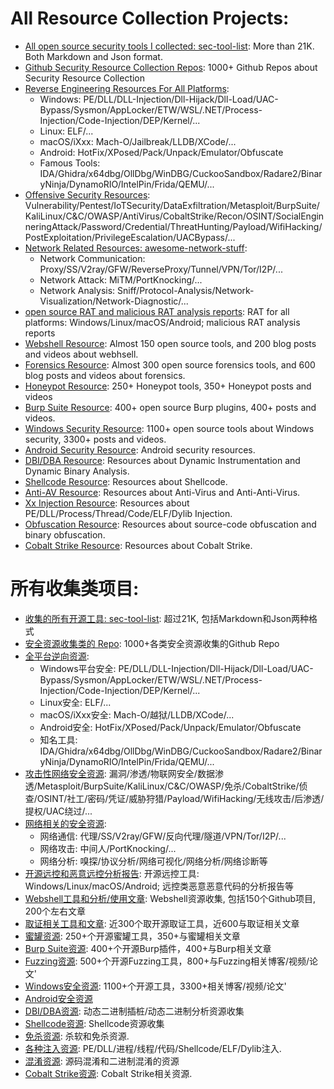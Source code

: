 # All Resource Collection Projects:
- [All open source security tools I collected: sec-tool-list](https://github.com/alphaSeclab/sec-tool-list/blob/master/Readme_en.md): More than 21K. Both Markdown and Json format.
- [Github Security Resource Collection Repos](https://github.com/alphaSeclab/awesome-security-collection/blob/master/Readme_en.md): 1000+ Github Repos about Security Resource Collection
- [Reverse Engineering Resources For All Platforms](https://github.com/alphaSeclab/awesome-reverse-engineering/blob/master/Readme_en.md): 
    - Windows: PE/DLL/DLL-Injection/Dll-Hijack/Dll-Load/UAC-Bypass/Sysmon/AppLocker/ETW/WSL/.NET/Process-Injection/Code-Injection/DEP/Kernel/...
    - Linux: ELF/...
    - macOS/iXxx: Mach-O/Jailbreak/LLDB/XCode/...
    - Android: HotFix/XPosed/Pack/Unpack/Emulator/Obfuscate
    - Famous Tools: IDA/Ghidra/x64dbg/OllDbg/WinDBG/CuckooSandbox/Radare2/BinaryNinja/DynamoRIO/IntelPin/Frida/QEMU/...
- [Offensive Security Resources](https://github.com/alphaSeclab/awesome-cyber-security/blob/master/Readme_en.md): Vulnerability/Pentest/IoTSecurity/DataExfiltration/Metasploit/BurpSuite/KaliLinux/C&C/OWASP/AntiVirus/CobaltStrike/Recon/OSINT/SocialEnginneringAttack/Password/Credential/ThreatHunting/Payload/WifiHacking/PostExploitation/PrivilegeEscalation/UACBypass/...
- [Network Related Resources: awesome-network-stuff](https://github.com/alphaSeclab/awesome-network-stuff/blob/master/Readme_en.md):
    - Network Communication: Proxy/SS/V2ray/GFW/ReverseProxy/Tunnel/VPN/Tor/I2P/...
    - Network Attack: MiTM/PortKnocking/...
    - Network Analysis: Sniff/Protocol-Analysis/Network-Visualization/Network-Diagnostic/...
- [open source RAT and malicious RAT analysis reports](https://github.com/alphaSeclab/awesome-rat/blob/master/Readme_en.md): RAT for all platforms: Windows/Linux/macOS/Android; malicious RAT analysis reports
- [Webshell Resource](https://github.com/alphaSeclab/awesome-webshell/blob/master/Readme_en.md): Almost 150 open source tools, and 200 blog posts and videos about webhsell.
- [Forensics Resource](https://github.com/alphaSeclab/awesome-forensics/blob/master/Readme_en.md): Almost 300 open source forensics tools, and 600 blog posts and videos about forensics.
- [Honeypot Resource](https://github.com/alphaSeclab/awesome-honeypot/blob/master/Readme_en.md): 250+ Honeypot tools, 350+ Honeypot posts and videos
- [Burp Suite Resource](https://github.com/alphaSeclab/awesome-burp-suite/blob/master/Readme_en.md): 400+ open source Burp plugins, 400+ posts and videos.
- [Windows Security Resource](https://github.com/alphaSeclab/windows-security/blob/master/Readme_en.md): 1100+ open source tools about Windows security, 3300+ posts and videos.
- [Android Security Resource](https://github.com/alphaSeclab/android-security/blob/master/Readme_en.md): Android security resources.
- [DBI/DBA Resource](https://github.com/alphaSeclab/DBI-Stuff/blob/master/Readme_en.md): Resources about Dynamic Instrumentation and Dynamic Binary Analysis.
- [Shellcode Resource](https://github.com/alphaSeclab/shellcode-resources/blob/master/Readme_en.md): Resources about Shellcode.
- [Anti-AV Resource](https://github.com/alphaSeclab/anti-av/blob/master/Readme_en.md): Resources about Anti-Virus and Anti-Anti-Virus.
- [Xx Injection Resource](https://github.com/alphaSeclab/injection-stuff/blob/master/Readme_en.md): Resources about PE/DLL/Process/Thread/Code/ELF/Dylib Injection.
- [Obfuscation Resource](https://github.com/alphaSeclab/obfuscation-stuff/blob/master/Readme_en.md): Resources about source-code obfuscation and binary obfuscation.
- [Cobalt Strike Resource](https://github.com/alphaSeclab/cobalt-strike/blob/master/Readme_en.md): Resources about Cobalt Strike.

# 所有收集类项目:
- [收集的所有开源工具: sec-tool-list](https://github.com/alphaSeclab/sec-tool-list): 超过21K, 包括Markdown和Json两种格式
- [安全资源收集类的 Repo](https://github.com/alphaSeclab/awesome-security-collection): 1000+各类安全资源收集的Github Repo
- [全平台逆向资源](https://github.com/alphaSeclab/awesome-reverse-engineering):
    - Windows平台安全: PE/DLL/DLL-Injection/Dll-Hijack/Dll-Load/UAC-Bypass/Sysmon/AppLocker/ETW/WSL/.NET/Process-Injection/Code-Injection/DEP/Kernel/...
    - Linux安全: ELF/...
    - macOS/iXxx安全: Mach-O/越狱/LLDB/XCode/...
    - Android安全: HotFix/XPosed/Pack/Unpack/Emulator/Obfuscate
    - 知名工具: IDA/Ghidra/x64dbg/OllDbg/WinDBG/CuckooSandbox/Radare2/BinaryNinja/DynamoRIO/IntelPin/Frida/QEMU/...
- [攻击性网络安全资源](https://github.com/alphaSeclab/awesome-cyber-security): 漏洞/渗透/物联网安全/数据渗透/Metasploit/BurpSuite/KaliLinux/C&C/OWASP/免杀/CobaltStrike/侦查/OSINT/社工/密码/凭证/威胁狩猎/Payload/WifiHacking/无线攻击/后渗透/提权/UAC绕过/...
- [网络相关的安全资源](https://github.com/alphaSeclab/awesome-network-stuff): 
    - 网络通信: 代理/SS/V2ray/GFW/反向代理/隧道/VPN/Tor/I2P/...
    - 网络攻击: 中间人/PortKnocking/...
    - 网络分析: 嗅探/协议分析/网络可视化/网络分析/网络诊断等
- [开源远控和恶意远控分析报告](https://github.com/alphaSeclab/awesome-rat): 开源远控工具: Windows/Linux/macOS/Android; 远控类恶意恶意代码的分析报告等
- [Webshell工具和分析/使用文章](https://github.com/alphaSeclab/awesome-webshell): Webshell资源收集, 包括150个Github项目, 200个左右文章
- [取证相关工具和文章](https://github.com/alphaSeclab/awesome-forensics): 近300个取开源取证工具，近600与取证相关文章
- [蜜罐资源](https://github.com/alphaSeclab/awesome-honeypot): 250+个开源蜜罐工具，350+与蜜罐相关文章
- [Burp Suite资源](https://github.com/alphaSeclab/awesome-burp-suite): 400+个开源Burp插件，400+与Burp相关文章
- [Fuzzing资源](https://github.com/alphaSeclab/fuzzing-stuff): 500+个开源Fuzzing工具，800+与Fuzzing相关博客/视频/论文'
- [Windows安全资源](https://github.com/alphaSeclab/windows-security): 1100+个开源工具，3300+相关博客/视频/论文'
- [Android安全资源](https://github.com/alphaSeclab/android-security)
- [DBI/DBA资源](https://github.com/alphaSeclab/DBI-Stuff): 动态二进制插桩/动态二进制分析资源收集
- [Shellcode资源](https://github.com/alphaSeclab/shellcode-resources): Shellcode资源收集
- [免杀资源](https://github.com/alphaSeclab/anti-av): 杀软和免杀资源.
- [各种注入资源](https://github.com/alphaSeclab/injection-stuff): PE/DLL/进程/线程/代码/Shellcode/ELF/Dylib注入.
- [混淆资源](https://github.com/alphaSeclab/obfuscation-stuff): 源码混淆和二进制混淆的资源
- [Cobalt Strike资源](https://github.com/alphaSeclab/cobalt-strike): Cobalt Strike相关资源.
